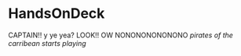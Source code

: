 # HandsOnDeck
CAPTAIN!! y ye yea? LOOK!! OW NONONONONONONO *pirates of the carribean starts playing*
